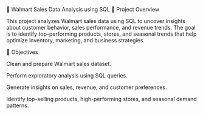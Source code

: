 🛒 Walmart Sales Data Analysis using SQL
📌 Project Overview

This project analyzes Walmart sales data using SQL to uncover insights about customer behavior, sales performance, and revenue trends. The goal is to identify top-performing products, stores, and seasonal trends that help optimize inventory, marketing, and business strategies.

🎯 Objectives

Clean and prepare Walmart sales dataset.

Perform exploratory analysis using SQL queries.

Generate insights on sales, revenue, and customer preferences.

Identify top-selling products, high-performing stores, and seasonal demand patterns.

